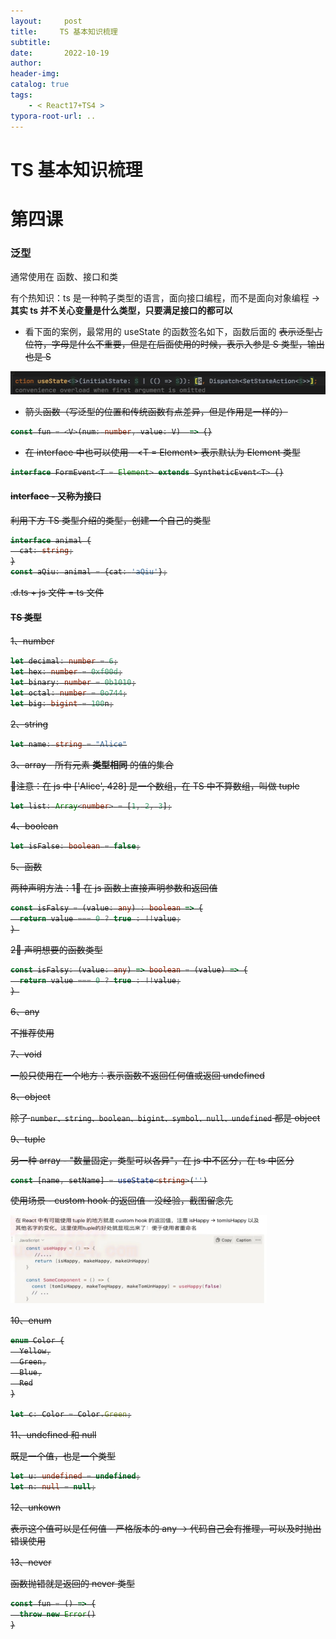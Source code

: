 ```yaml
---
layout:     post
title:     TS 基本知识梳理
subtitle:  
date:       2022-10-19
author:     
header-img: 
catalog: true
tags:
    - < React17+TS4 >
typora-root-url: ..
---
```




# TS 基本知识梳理

# 第四课

### 泛型 

通常使用在 函数、接口和类

有个热知识：ts 是一种鸭子类型的语言，面向接口编程，而不是面向对象编程 -> **其实 ts 并不关心变量是什么类型，只要满足接口的都可以**

- 看下面的案例，最常用的 useState 的函数签名如下，函数后面的 <S>  表示泛型占位符，字母是什么不重要，但是在后面使用的时候，表示入参是 S 类型，输出也是 S

<img src="/../img/assets_2019/:Users:haoling:Library:Application Support:typora-user-images:image-20221020091529232.png" alt="image-20221020091529232" style="zoom:50%;" />

- 箭头函数（写泛型的位置和传统函数有点差异，但是作用是一样的）

```typescript
const fun = <V>(num: number, value: V)  => {}
```

- 在 interface 中也可以使用 - <T = Element> 表示默认为 Element 类型

```typescript
interface FormEvent<T = Element> extends SyntheticEvent<T> {}
```





#### interface - 又称为接口

利用下方 TS 类型介绍的类型，创建一个自己的类型

```typescript
interface animal {
  cat: string;
}
const aQiu: animal = {cat: 'aQiu'};
```



.d.ts + js 文件 = ts 文件



#### TS 类型

1、number

```typescript
let decimal: number = 6;
let hex: number = 0xf00d;
let binary: number = 0b1010;
let octal: number = 0o744;
let big: bigint = 100n;
```

2、string

```typescript
let name: string = "Alice"
```

3、array - 所有元素 **类型相同** 的值的集合

:tada:注意：在 js 中 ['Alice', 428] 是一个数组，在 TS 中不算数组，叫做 tuple

```typescript
let list: Array<number> = [1, 2, 3];
```

4、boolean

```typescript
let isFalse: boolean = false;
```

5、函数

两种声明方法：1⃣️ 在 js 函数上直接声明参数和返回值

```typescript
const isFalsy = (value: any) : boolean => {
  return value === 0 ? true : !!value;
} 
```

2⃣️ 声明想要的函数类型

```typescript
const isFalsy: (value: any) => boolean = (value) => {
  return value === 0 ? true : !!value;
} 
```

6、any

不推荐使用

7、void

一般只使用在一个地方：表示函数不返回任何值或返回 undefined

8、object

除了 `number、string、boolean、bigint、symbol、null、undefined` 都是 object

9、tuple

另一种 array - "数量固定，类型可以各异"，在 js 中不区分，在 ts 中区分

```typescript
const [name, setName] = useState<string>('')
```

使用场景 - custom hook 的返回值 - 没经验，截图留念先

<img src="/../img/assets_2019/:Users:haoling:Library:Application Support:typora-user-images:image-20221019212157924.png" alt="image-20221019212157924" style="zoom:40%;" />

10、enum

```typescript
enum Color {
  Yellow,
  Green,
  Blue,
  Red
}

let c: Color = Color.Green;
```

11、undefined 和 null

既是一个值，也是一个类型

```typescript
let u: undefined = undefined;
let n: null = null;
```

12、unkown

表示这个值可以是任何值 - 严格版本的 any -> 代码自己会有推理，可以及时抛出错误使用

13、never

函数抛错就是返回的 never 类型

```typescript
const fun = () => {
  throw new Error()
}
```

